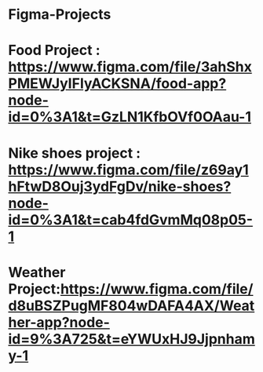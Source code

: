 # Figma-Projects

# Food Project : https://www.figma.com/file/3ahShxPMEWJyIFIyACKSNA/food-app?node-id=0%3A1&t=GzLN1KfbOVf0OAau-1

# Nike shoes project : https://www.figma.com/file/z69ay1hFtwD8Ouj3ydFgDv/nike-shoes?node-id=0%3A1&t=cab4fdGvmMq08p05-1


# Weather Project:https://www.figma.com/file/d8uBSZPugMF804wDAFA4AX/Weather-app?node-id=9%3A725&t=eYWUxHJ9Jjpnhamy-1
